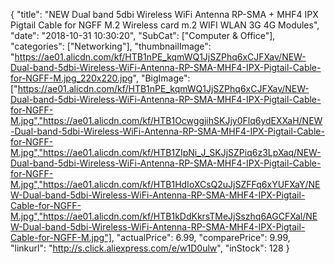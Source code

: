 {
	"title": "NEW Dual band 5dbi Wireless WiFi Antenna RP-SMA + MHF4 IPX Pigtail Cable for NGFF M.2 Wireless card m.2 WIFI WLAN 3G 4G Modules",
	"date": "2018-10-31 10:30:20",
	"SubCat": ["Computer & Office"],
	"categories": ["Networking"],
	"thumbnailImage": "https://ae01.alicdn.com/kf/HTB1nPE_kqmWQ1JjSZPhq6xCJFXav/NEW-Dual-band-5dbi-Wireless-WiFi-Antenna-RP-SMA-MHF4-IPX-Pigtail-Cable-for-NGFF-M.jpg_220x220.jpg",
	"BigImage": ["https://ae01.alicdn.com/kf/HTB1nPE_kqmWQ1JjSZPhq6xCJFXav/NEW-Dual-band-5dbi-Wireless-WiFi-Antenna-RP-SMA-MHF4-IPX-Pigtail-Cable-for-NGFF-M.jpg","https://ae01.alicdn.com/kf/HTB1OcwggjihSKJjy0Flq6ydEXXaH/NEW-Dual-band-5dbi-Wireless-WiFi-Antenna-RP-SMA-MHF4-IPX-Pigtail-Cable-for-NGFF-M.jpg","https://ae01.alicdn.com/kf/HTB1ZIpNi_J_SKJjSZPiq6z3LpXaq/NEW-Dual-band-5dbi-Wireless-WiFi-Antenna-RP-SMA-MHF4-IPX-Pigtail-Cable-for-NGFF-M.jpg","https://ae01.alicdn.com/kf/HTB1HdIoXCsQ2uJjSZFFq6xYUFXaY/NEW-Dual-band-5dbi-Wireless-WiFi-Antenna-RP-SMA-MHF4-IPX-Pigtail-Cable-for-NGFF-M.jpg","https://ae01.alicdn.com/kf/HTB1kDdKkrsTMeJjSszhq6AGCFXal/NEW-Dual-band-5dbi-Wireless-WiFi-Antenna-RP-SMA-MHF4-IPX-Pigtail-Cable-for-NGFF-M.jpg"],
	"actualPrice": 6.99,
	"comparePrice": 9.99,
	"linkurl": "http://s.click.aliexpress.com/e/w1D0ulw",
	"inStock": 128
}
